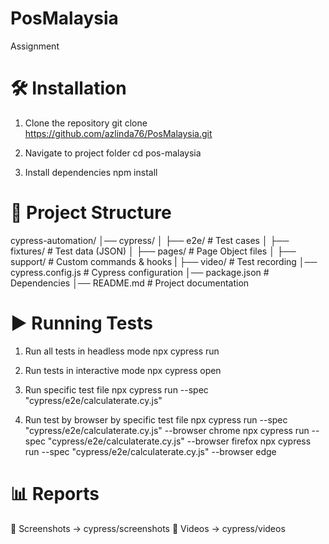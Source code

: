 # PosMalaysia
Assignment

# 🛠️ Installation
1. Clone the repository
git clone https://github.com/azlinda76/PosMalaysia.git

2. Navigate to project folder
cd pos-malaysia

3. Install dependencies
npm install

# 📂 Project Structure
cypress-automation/
│── cypress/
│   ├── e2e/             # Test cases
│   ├── fixtures/        # Test data (JSON)
│   ├── pages/           # Page Object files
│   ├── support/         # Custom commands & hooks
|   ├── video/           # Test recording
│── cypress.config.js    # Cypress configuration
│── package.json         # Dependencies
│── README.md            # Project documentation

# ▶️ Running Tests
1. Run all tests in headless mode
npx cypress run

2. Run tests in interactive mode
npx cypress open

3. Run specific test file
npx cypress run --spec "cypress/e2e/calculaterate.cy.js"

4. Run test by browser by specific test file
npx cypress run --spec "cypress/e2e/calculaterate.cy.js" --browser chrome
npx cypress run --spec "cypress/e2e/calculaterate.cy.js" --browser firefox
npx cypress run --spec "cypress/e2e/calculaterate.cy.js" --browser edge
  
   
# 📊 Reports
📸 Screenshots → cypress/screenshots
🎥 Videos → cypress/videos

